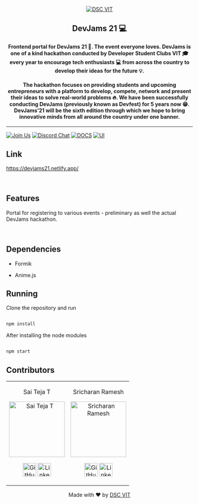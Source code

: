 <p  align="center">

<a  href="https://dscvit.com">

<img  src="https://user-images.githubusercontent.com/30529572/92081025-fabe6f00-edb1-11ea-9169-4a8a61a5dd45.png"  alt="DSC VIT"/>

</a>

<h2  align="center"> DevJams 21 💻</h2>

<h4  align="center"> Frontend portal for DevJams 21 🎉. The event everyone loves. DevJams is one of a kind hackathon conducted by Developer Student Clubs VIT 🎓 every year to encourage tech enthusiasts 💻 from across the country to develop their ideas for the future 💡. <h4>

<h4 align="center">
The hackathon focuses on providing students and upcoming entrepreneurs with a platform to develop, compete, network and present their ideas to solve real-world problems 🔥. We have been successfully conducting DevJams (previously known as Devfest) for 5 years now 😁. DevJams’21 will be the sixth edition through which we hope to bring innovative minds from all around the country under one banner. 
</h4>

</p>

---

[![Join Us](https://img.shields.io/badge/Join%20Us-Developer%20Student%20Clubs-red)](https://dsc.community.dev/vellore-institute-of-technology/) [![Discord Chat](https://img.shields.io/discord/760928671698649098.svg)](https://discord.gg/498KVdSKWR)
[![DOCS](https://img.shields.io/badge/Documentation-see%20docs-green?style=flat-square&logo=appveyor)](INSERT_LINK_FOR_DOCS_HERE)
[![UI ](https://img.shields.io/badge/User%20Interface-Link%20to%20UI-orange?style=flat-square&logo=appveyor)](INSERT_UI_LINK_HERE)

## Link
https://devjams21.netlify.app/

<br>

## Features

Portal for registering to various events - preliminary as well the actual DevJams hackathon.

<br>

## Dependencies

- Formik

- Anime.js

## Running

Clone the repository and run

```bash

npm install

```

After installing the node modules

```bash

npm start

```

## Contributors

<table>
<tr align="center">

<td>

Sai Teja T

<p align="center">
<img src = "https://avatars.githubusercontent.com/u/56252312?v=4" width="150" height="150" alt="Sai Teja T">
</p>
<p align="center">
<a href = "https://github.com/saikun0293"><img src = "http://www.iconninja.com/files/241/825/211/round-collaboration-social-github-code-circle-network-icon.svg" width="36" height = "36" alt="GitHub"/></a>
<a href = "https://www.linkedin.com/in/sai-teja-reddy-tileti-ba0645126/">
<img src = "http://www.iconninja.com/files/863/607/751/network-linkedin-social-connection-circular-circle-media-icon.svg" width="36" height="36" alt="LinkedIn"/>
</a>
</p>
</td>

<td>

Sricharan Ramesh

<p align="center">
<img src = "https://avatars.githubusercontent.com/u/60818157?v=4" width="150" height="150" alt="Sricharan Ramesh">
</p>
<p align="center">
<a href = "https://github.com/Cha195"><img src = "http://www.iconninja.com/files/241/825/211/round-collaboration-social-github-code-circle-network-icon.svg" width="36" height = "36" alt="GitHub"/></a>
<a href = "https://www.linkedin.com/in/sricharan-ramesh-33296318b/">
<img src = "http://www.iconninja.com/files/863/607/751/network-linkedin-social-connection-circular-circle-media-icon.svg" width="36" height="36" alt="LinkedIn"/>
</a>
</p>
</td>
</tr>
</table>

<p  align="center">
Made with ❤ by <a  href="https://dscvit.com">DSC VIT</a>
</p>
